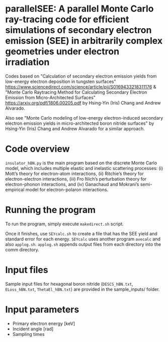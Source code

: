 # parallelSEE: A parallel Monte Carlo ray-tracing code for efficient simulations of secondary electron emission (SEE) in arbitrarily complex geometries under electron irradiation

Codes based on "Calculation of secondary electron emission yields from low-energy electron deposition in tungsten surfaces" https://www.sciencedirect.com/science/article/pii/S0169433218311176  & "Monte Carlo Raytracing Method for Calculating Secondary Electron Emission from Micro-Architected Surfaces" https://arxiv.org/pdf/1806.00205.pdf by Hsing-Yin (Iris) Chang and Andrew Alvarado.

Also see "Monte Carlo modeling of low-energy electron-induced secondary electron emission yields in micro-architected boron nitride surfaces" by Hsing-Yin (Iris) Chang and Andrew Alvarado for a similar approach.

# Code overview
```insulator_hBN.py``` is the main program based on the discrete Monte Carlo model, which includes multiple elastic and inelastic scattering processes: 
(i) Mott’s theory for electron-atom interactions, (ii) Ritchie’s theory for electron-electron interactions, (iii) Fro ̈hlich’s perturbation theory for electron-phonon interactions, and (iv) Ganachaud and Mokrani’s semi-empirical model for electron-polaron interactions.

# Running the program
To run the program, simply execute ```makedirect.sh``` script.

Once it finishes, use ```SEYcalc.sh``` to create a file that has the SEE yield and standard error for each energy. ```SEYcalc``` uses another program ```avecalc``` and also ```applog.sh```. ```applog.sh``` appends output files from each directory into the comm directory. 

# Input files
Sample input files for hexagonal boron nitride (```DESCS_hBN.txt```, ```ELoss_hBN.txt```, ```ThetaEl_hBN.txt```) are provided in the sample_inputs/ folder.

# Input parameters
* Primary electron energy [keV] 
* Incident angle [rad]
* Sampling times




